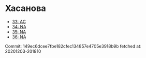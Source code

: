 # Хасанова
- [33: AC](33.md)
- [34: NA](34.md)
- [35: NA](35.md)
- [36: NA](36.md)

Commit: 149ec6dcee7fbe182cfec134857e4705e3918b9b
 fetched at: 20201203-201810
